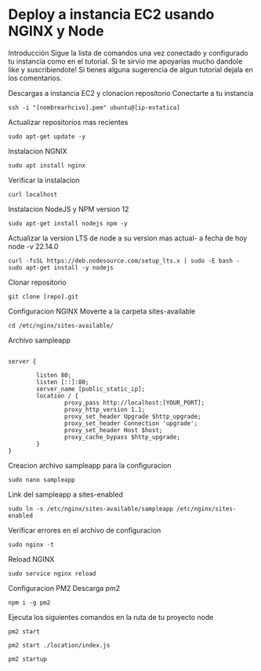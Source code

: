 # Deploy a instancia EC2 usando NGINX y Node

Introducción
Sigue la lista de comandos una vez conectado y configurado tu instancia como en el tutorial. Si te sirvio me apoyarias mucho dandole like y suscribiendote! Si tienes alguna sugerencia de algun tutorial dejala en los comentarios.

Descargas a instancia EC2 y clonacion repositorio
Conectarte a tu instancia
```
ssh -i "[nombrearhcivo].pem" ubuntu@[ip-estatica]
```

Actualizar repositorios mas recientes
```
sudo apt-get update -y
```
Instalacion NGNIX
```
sudo apt install nginx
```
Verificar la instalacion
```
curl localhost
```

Instalacion NodeJS y NPM version 12
```
sudo apt-get install nodejs npm -y
```

Actualizar la version LTS de node a su version mas actual- a fecha de hoy node -v 22.14.0
```
curl -fsSL https://deb.nodesource.com/setup_lts.x | sudo -E bash -
sudo apt-get install -y nodejs
```

Clonar repositorio
```
git clone [repo].git
```
Configuracion NGINX
Moverte a la carpeta sites-available
```
cd /etc/nginx/sites-available/
```
Archivo sampleapp
```

server {

        listen 80;
        listen [::]:80;
        server_name [public_static_ip];
        location / {
                proxy_pass http://localhost:[YOUR_PORT];
                proxy_http_version 1.1;
                proxy_set_header Upgrade $http_upgrade;
                proxy_set_header Connection 'upgrade';
                proxy_set_header Host $host;
                proxy_cache_bypass $http_upgrade;
        }
}
```
Creacion archivo sampleapp para la configuracion
```
sudo nano sampleapp
```
Link del sampleapp a sites-enabled
```
sudo ln -s /etc/nginx/sites-available/sampleapp /etc/nginx/sites-enabled
```
Verificar errores en el archivo de configuracion
```
sudo nginx -t
```
Reload NGINX
```
sudo service nginx reload
```
Configuracion PM2
Descarga pm2
```
npm i -g pm2
```
Ejecuta los siguientes comandos en la ruta de tu proyecto node
```
pm2 start

pm2 start ./location/index.js

pm2 startup
```
